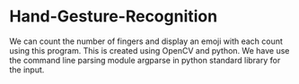 # Hand-Gesture-Recognition
We can count the number of fingers and display an emoji with each count using this program. This is created using OpenCV and python.
We have use the command line parsing module argparse in python standard library for the input.
